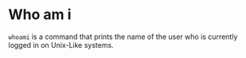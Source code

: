 # Who am i

`whoami` is a command that prints the name of the user who is currently logged in on Unix-Like systems. 